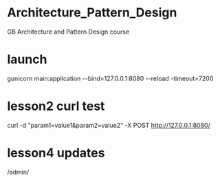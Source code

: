 # Architecture_Pattern_Design
GB Architecture and Pattern Design course

# launch
gunicorn main:application --bind=127.0.0.1:8080 --reload -timeout=7200

# lesson2 curl test
curl -d "param1=value1&param2=value2" -X POST http://127.0.0.1:8080/

# lesson4 updates
/admin/
